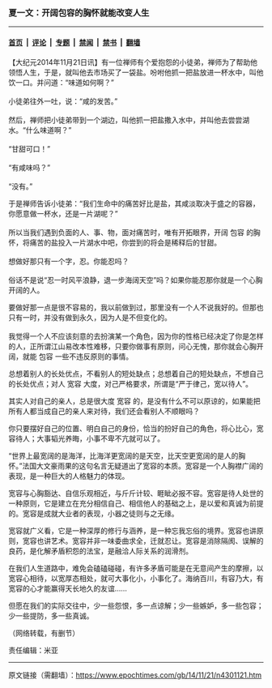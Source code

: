 ### 夏一文：开阔包容的胸怀就能改变人生

---

#### [首页](../../../..?n4301121) &nbsp;|&nbsp; [评论](../../../../../epoch-comment?n4301121) &nbsp;|&nbsp; [专题](../../../../../epoch-special?n4301121) &nbsp;|&nbsp; [禁闻](../../../../../epoch-news?n4301121) &nbsp;|&nbsp; [禁书](../../../../../books?n4301121) &nbsp;|&nbsp; [翻墙](https://github.com/gfw-breaker/nogfw/blob/master/README.md?n4301121)


<div class="post_content" id="artbody" itemprop="articleBody">
 <!-- article content begin -->
 <p>
  【大纪元2014年11月21日讯】有一位禅师有个爱抱怨的小徒弟，禅师为了帮助他领悟人生，于是，就叫他去市场买了一袋盐。吩咐他抓一把盐放进一杯水中，叫他饮一口。并问道：“味道如何啊？”
  <br/>
  <br/>
  小徒弟往外一吐，说：“咸的发苦。”
  <br/>
  <br/>
  然后，禅师把小徒弟带到一个湖边，叫他抓一把盐撒入水中，并叫他去尝尝湖水。“什么味道啊？”
  <br/>
  <br/>
  “甘甜可口！”
  <br/>
  <br/>
  “有咸味吗？”
  <br/>
  <br/>
  “没有。”
 </p>
 <p>
  于是禅师告诉小徒弟：“我们生命中的痛苦好比是盐，其咸淡取决于盛之的容器，你愿意做一杯水，还是一片湖呢？”
  <br/>
  <br/>
  所以当我们遇到负面的人、事、物，面对痛苦时，唯有开拓眼界，开阔
  <ok href="https://www.epochtimes.com/gb/tag/%E5%8C%85%E5%AE%B9.html">
   包容
  </ok>
  的胸怀，将痛苦的盐投入一片湖水中吧，你尝到的将会是稀释后的甘甜。
  <br/>
  <br/>
  想做好那只有一个字，忍。你能忍吗？
  <br/>
  <br/>
  俗话不是说“忍一时风平浪静，退一步海阔天空”吗？如果你能忍那你就是一个心胸开阔的人。
 </p>
 <p>
  要做好那一点是很不容易的，我以前做到过，那里没有一个人不说我好的。但那也只有一时，并没有做到永久，因为人是不但变化的。
  <br/>
  <br/>
  我觉得一个人不应该刻意的去扮演某一个角色，因为你的性格已经决定了你是怎样的人，正所谓江山易改本性难移，只要你做事有原则，问心无愧，那你就会心胸开阔，就能
  <ok href="https://www.epochtimes.com/gb/tag/%E5%8C%85%E5%AE%B9.html">
   包容
  </ok>
  一些不违反原则的事情。
 </p>
 <p>
  总想着别人的长处优点，不看别人的短处缺点；总想着自己的短处缺点，不想自己的长处优点；对人
  <ok href="https://www.epochtimes.com/gb/tag/%E5%AE%BD%E5%AE%B9.html">
   宽容
  </ok>
  大度，对己严格要求，所谓是“严于律己，宽以待人”。
 </p>
 <p>
  其实人对自己的亲人，总是很大度
  <ok href="https://www.epochtimes.com/gb/tag/%E5%AE%BD%E5%AE%B9.html">
   宽容
  </ok>
  的，是没有什么不可以原谅的，如果能把所有人都当成自己的亲人来对待，我们还会看别人不顺眼吗？
 </p>
 <p>
  你只要摆好自己的位置、明白自己的身份，恰当的扮好自己的角色，将心比心，宽容待人；大事韬光养晦，小事不卑不亢就可以了。
 </p>
 <p>
  “世界上最宽阔的是海洋，比海洋更宽阔的是天空，比天空更宽阔的是人的胸怀。”法国大文豪雨果的这句名言无疑道出了宽容的本质。宽容是一个人胸襟广阔的表现，是一种巨大的人格魅力的体现。
 </p>
 <p>
  宽容与心胸豁达、自信乐观相近，与斤斤计较、睚眦必报不容。宽容是待人处世的一种原则，它是建立在充分相信自己、相信他人的基础之上，是以爱和真诚为前提的。宽容是成就大业者的表现，小器之徒则与之无缘。
 </p>
 <p>
  宽容就广义看，它是一种深厚的修行与涵养，是一种忘我忘俗的境界。宽容也讲原则，宽容也讲艺术。宽容并非一味委曲求全，迁就忍让。宽容是消除隔阂、误解的良药，是化解矛盾积怨的法宝，是融洽人际关系的润滑剂。
 </p>
 <p>
  在我们人生道路中，难免会磕磕碰碰，有许多矛盾可能是在无意间产生的摩擦，以宽容心相待，以宽厚态相处，就可大事化小，小事化了。海纳百川，有容乃大，有宽容的心才能赢得天长地久的友谊……
 </p>
 <p>
  但愿在我们的实际交往中，少一些怨恨，多一点谅解；少一些嫉妒，多一些包容；少一些提防，多一些真诚。
 </p>
 <p>
  （网络转载，有删节）
 </p>
 <p>
  责任编辑：米亚
 </p>
 <!-- article content end -->
 <div id="below_article_ad">
 </div>
</div>


---

原文链接（需翻墙）：https://www.epochtimes.com/gb/14/11/21/n4301121.htm